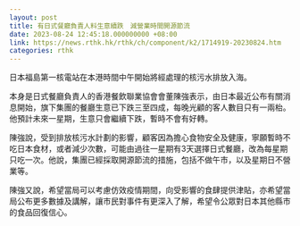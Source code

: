 ```yaml
---
layout: post
title: 有日式餐廳負責人料生意續跌　減營業時間開源節流
date: 2023-08-24 12:45:18.000000000 +08:00
link: https://news.rthk.hk/rthk/ch/component/k2/1714919-20230824.htm
categories: rthk
---
```


日本福島第一核電站在本港時間中午開始將經處理的核污水排放入海。

本身是日式餐廳負責人的香港餐飲聯業協會會董陳強表示，由日本最近公布有關消息開始，旗下集團的餐廳生意已下跌三至四成，每晚光顧的客人數目只有一兩枱。他預計未來一星期，生意只會繼續下跌，暫時不會有好轉。

陳強說，受到排放核污水計劃的影響，顧客因為擔心食物安全及健康，寧願暫時不吃日本食材，或者減少次數，可能由過往一星期有3天選擇日式餐廳，改為每星期只吃一次。他說，集團已經採取開源節流的措施，包括不做午市，以及星期日不營業等。

陳強又說，希望當局可以考慮仿效疫情期間，向受影響的食肆提供津貼，亦希望當局公布更多數據及講解，讓市民對事件有更深入了解，希望令公眾對日本其他縣市的食品回復信心。
